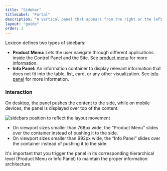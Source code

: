 ```yaml
---
title: "Sidebar"
titleLabel: "Portal"
description: "A vertical panel that appears from the right or the left side of the screen, triggered by a button."
layout: "guide"
order: 1
---
```




Lexicon defines two types of sidebars:
* **Product Menu:** Lets the user navigate through different applications inside the Control Panel and the Site. See [product menu](../satellites/Sidebar/product_menu.html) for more information.
* **Info Panel:** An information container to display relevant information that does not fit into the table, list, card, or any other visualization. See [info panel](../satellites/Sidebar/infopanel.html) for more information.

### Interaction

On desktop, the panel pushes the content to the side, while on mobile devices, the panel is displayed over top of the content.

![sidebars position to reflect the layout movement](../../../images/SidebarInfoPanelRespPM-IP-Open.jpg)

* On viewport sizes smaller than 768px wide, the “Product Menu” slides over the container instead of pushing it to the side.
* On viewport sizes smaller than 992px wide, the “Info Panel” slides over the container instead of pushing it to the side.

It's important that you trigger the panel in its corresponding hierarchical level (Product Menu or Info Panel) to maintain the proper information architecture.
